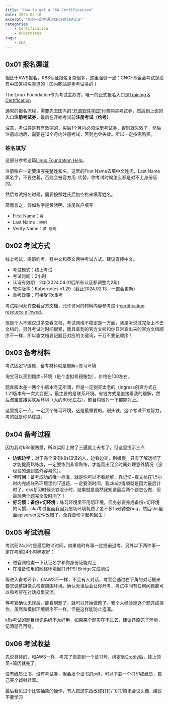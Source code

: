 ```yaml
---
title: "How to get a CKA Certification"
date: 2024-02-16
excerpt: "如何一周内通过CNCF的CKA认证"
categories: 
    - Certification
    - Kubernetes
tags: 
    - CKA
---
```




## 0x01 报名渠道

相比于AWS报名，K8S认证报名复杂很多，这里强调一点：CNCF基金会考试是没有中国区报名渠道的！国内网站是卖考试券的！

The Linux Foundation作为考试主办方，唯一的正式报名入口是[Training & Certification](https://trainingportal.linuxfoundation.org/learn/dashboard)

通常的报名流程，需要先去国内的[“开源软件学园”](https://training.linuxfoundation.cn/)付费购买考试券，然后到上面的入口**注册考试券**，最后在开始考试前**注册考试（约考）**

注意，考试券是有有效期的，买后1个月内必须注册考试券，否则就失效了，然后注册成功后，需要在12个月内注册考试，否则也会失效。所以一定按需购买。

### 姓名填写

这部分参考这篇[Linux Foundation Help](https://training.linuxfoundation.cn/help)。

注册账户一定要填写完整姓和名，这里的First Name去填中文姓氏，Last Name填名字，不要空着，否则会被官方用`.`代替，你考试时候怎么都是对不上身份证的。

然后考试报名时候，需要按照姓氏后加空格来填写姓名。

简而言之，假如名字是黄晓明，注册账户填写

- First Name：`黄`
- Last Name：`晓明`
- Verify Name：`黄 晓明`

## 0x02 考试方式

线上考试，提前约考，有中文和英文两种考试方式。建议直接中文。

- 考试模式：线上考试
- 考试时间：2小时
- 认证有效期：2年(2024.04.01后所有认证都调整为2年)
- 软件版本：Kubernetes v1.29（截止2024.02.13，一直会更新）
- 重考政策：可接受1次重考

考试期间允许查看官方文档，允许访问的材料内容参考这个[certification resource allowed](https://docs.linuxfoundation.org/tc-docs/certification/certification-resources-allowed)。

但是个人不建议过多查看文档，考试网络不稳定是一方面，我是听说过完全上不去文档的。另外考试时时间很紧，而且查到的官方文档和你日常查出来的官方文档顺序不一样，所以查文档要记题目对应的关键词，千万不要记顺序！

## 0x03 备考材料

考试固定17道题，备考材料就是题解+练习环境

淘宝可以买到题库+环境（是个虚拟机镜像包），价格在100左右。

题库版本差一两个小版本号无所谓，但是一定别买太老的（ingress创建方式在1.21版本有一次大变更）。最主要的是联系环境。省钱方式是直接看我的题解，然后淘宝直接买联系环境（大约60元左右），题目稍微对一下都能对上。

这里提示一点，一定买个练习环境，这是最重要的。别头铁，这个考试不考智力，考的就是你熟练度。

## 0x04 备考过程

因为我对k8s很熟悉，所以实际上做了三遍就上去考了。但这里提示三点

- **边练边学**：对于完全没有k8s知识的人，边看边查，别嫌慢，只有了解透彻了才能提高熟练度，一定要练到非常熟练，才能留出冗余时间处理意外情况（没经验的遇到意外容易慌）。
- **卡时间**：备考成功的唯一标准，就是你可以不看题解，靠记忆+查文档在1.5小时内完成联系环境里的17道题，一定要测时间，我cka过得顺就是因为最后计时了，cks复习时候头铁没计时，结果就是虽然我知道最后两个题怎么做，但最后两个题完全没时间了！
- **好习惯：备份+切环境**：练习环境里不用切环境，但务必要养成备份+切环境的习惯，cka考试里面我因为忘切环境耗费了差不多15分钟查bug，然后cks里面apiserver文件改错了，全靠备份才起死回生！

## 0x05 考试流程

考试前24小时是最后取消时间，如果临时有事一定提前退考。另外以下两件事一定在考前24小时确定好：

- 进官网检查一下认证名字和你身份证能对上
- 在准备使用的网络环境里打开PSI Bridge完成测试

等进入备考环节，和AWS不一样，不会有人对话，考官会通过右下角的对话框来要求调整摄像头检查周围环境。确认无误后会让你开考，考试中间有任何问题都可以和考官在对话框里交流。

等考官确认无误后，能看到题了，就可以开始做题了。我个人经验是逐个题完成操作，虽然和模拟环境顺序不一样，但是这样能防止遗漏。

k8s考试的题目标记系统不太好用，如果某个题实在不过去，建议还原完了环境，记清题号再绕，

## 0x06 考试收益

先说具体的，和AWS一样，考完了能拿到一个证书号，绑定到[Credly](https://info.credly.com/)后，挂上领英+简历就完了。

没有纸质证书，没有考试券，但会发个证书的pdf，可以下载一个打印成纸质，自己买个蜡封挂着。

最后我见过个比较抽象的操作，有人把这东西改成钉钉/飞书/腾讯会议头像...建议不要学习